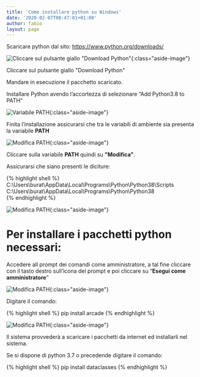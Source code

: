 ```yaml
---
title: 'Come installare python su Windows'
date: '2020-02-07T08:47:01+01:00'
author: fabio
layout: page
---
```


Scaricare python dal sito: <https://www.python.org/downloads/>

![Cliccare sul pulsante giallo "Download Python"](/informaticainsieme/images/python/installarepython/Picture-1.png){:class="aside-image"}

Cliccare sul pulsante giallo "Download Python"

Mandare in esecuzione il pacchetto scaricato.

Installare Python avendo l’accortezza di selezionare “Add Python3.8 to PATH”

![Variabile PATH](/informaticainsieme/images/python/installarepython/Picture-2.png){:class="aside-image"}

Finita l’installazione assicurarsi che tra le variabili di ambiente sia presenta la variabile **PATH**

![Modifica PATH](/informaticainsieme/images/python/installarepython/Picture-3.png){:class="aside-image"}

Cliccare sulla variabile **PATH** quindi su **"Modifica"**.

Assicurarsi che siano presenti le diciture:


{% highlight shell %}
C:\Users\burat\AppData\Local\Programs\Python\Python38\Scripts\
C:\Users\burat\AppData\Local\Programs\Python\Python38\
{% endhighlight %}

![Modifica PATH](/informaticainsieme/images/python/installarepython/Picture-4.png){:class="aside-image"}

# Per installare i pacchetti python necessari:

Accedere all prompt dei comandi come amministratore, a tal fine cliccare con il tasto destro sull’icona del prompt e poi cliccare su “**Esegui come amministratore**”

![Modifica PATH](/informaticainsieme/images/python/installarepython/Picture-5.png){:class="aside-image"}

Digitare il comando:


{% highlight shell %}
pip install arcade
{% endhighlight %}

![Modifica PATH](/informaticainsieme/images/python/installarepython/Picture-6.png){:class="aside-image"}

Il sistema provvederà a scaricare i pacchetti da internet ed installarli nel sistema.

Se si dispone di python 3.7 o precedende digitare il comando:


{% highlight shell %}
pip install dataclasses
{% endhighlight %}
